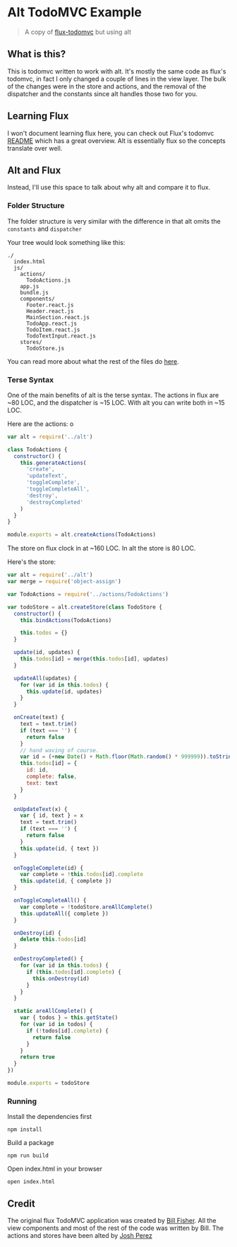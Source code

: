 # Alt TodoMVC Example

> A copy of [flux-todomvc](https://github.com/facebook/flux/tree/master/examples/flux-todomvc) but using alt

## What is this?

This is todomvc written to work with alt. It's mostly the same code as flux's todomvc, in fact I only changed a couple of lines in the view layer. The bulk of the changes were in the store and actions, and the removal of the dispatcher and the constants since alt handles those two for you.

## Learning Flux

I won't document learning flux here, you can check out Flux's todomvc [README](https://github.com/facebook/flux/tree/master/examples/flux-todomvc/README.md) which has a great overview. Alt is essentially flux so the concepts translate over well.

## Alt and Flux

Instead, I'll use this space to talk about why alt and compare it to flux.


### Folder Structure

The folder structure is very similar with the difference in that alt omits the `constants` and `dispatcher`

Your tree would look something like this:

```
./
  index.html
  js/
    actions/
      TodoActions.js
    app.js
    bundle.js
    components/
      Footer.react.js
      Header.react.js
      MainSection.react.js
      TodoApp.react.js
      TodoItem.react.js
      TodoTextInput.react.js
    stores/
      TodoStore.js
```

You can read more about what the rest of the files do [here](https://github.com/facebook/flux/blob/master/examples/flux-todomvc/README.md#todomvc-example-implementation).

### Terse Syntax

One of the main benefits of alt is the terse syntax. The actions in flux are ~80 LOC, and the dispatcher is ~15 LOC. With alt you can write both in ~15 LOC.

Here are the actions:
o
```js
var alt = require('../alt')

class TodoActions {
  constructor() {
    this.generateActions(
      'create',
      'updateText',
      'toggleComplete',
      'toggleCompleteAll',
      'destroy',
      'destroyCompleted'
    )
  }
}

module.exports = alt.createActions(TodoActions)
```

The store on flux clock in at ~160 LOC. In alt the store is 80 LOC.

Here's the store:

```js
var alt = require('../alt')
var merge = require('object-assign')

var TodoActions = require('../actions/TodoActions')

var todoStore = alt.createStore(class TodoStore {
  constructor() {
    this.bindActions(TodoActions)

    this.todos = {}
  }

  update(id, updates) {
    this.todos[id] = merge(this.todos[id], updates)
  }

  updateAll(updates) {
    for (var id in this.todos) {
      this.update(id, updates)
    }
  }

  onCreate(text) {
    text = text.trim()
    if (text === '') {
      return false
    }
    // hand waving of course.
    var id = (+new Date() + Math.floor(Math.random() * 999999)).toString(36)
    this.todos[id] = {
      id: id,
      complete: false,
      text: text
    }
  }

  onUpdateText(x) {
    var { id, text } = x
    text = text.trim()
    if (text === '') {
      return false
    }
    this.update(id, { text })
  }

  onToggleComplete(id) {
    var complete = !this.todos[id].complete
    this.update(id, { complete })
  }

  onToggleCompleteAll() {
    var complete = !todoStore.areAllComplete()
    this.updateAll({ complete })
  }

  onDestroy(id) {
    delete this.todos[id]
  }

  onDestroyCompleted() {
    for (var id in this.todos) {
      if (this.todos[id].complete) {
        this.onDestroy(id)
      }
    }
  }

  static areAllComplete() {
    var { todos } = this.getState()
    for (var id in todos) {
      if (!todos[id].complete) {
        return false
      }
    }
    return true
  }
})

module.exports = todoStore
```


### Running

Install the dependencies first

```
npm install
```

Build a package

```
npm run build
```

Open index.html in your browser

```
open index.html
```

## Credit

The original flux TodoMVC application was created by [Bill Fisher](https://www.facebook.com/bill.fisher.771). All the view components and most of the rest of the code was written by Bill. The actions and stores have been alted by [Josh Perez](https://github.com/goatslacker)
